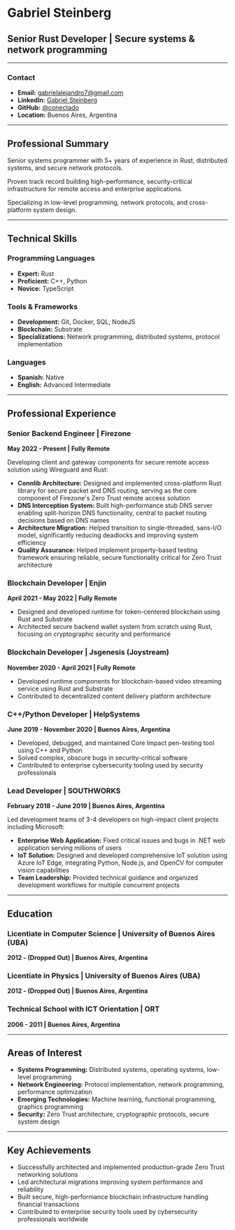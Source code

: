 # Gabriel Steinberg
## Senior Rust Developer | Secure systems & network programming

---

### Contact
- **Email:** gabrielalejandro7@gmail.com
- **LinkedIn:** [Gabriel Steinberg](https://www.linkedin.com/in/gabriel-s-40186a155/)
- **GitHub:** [@conectado](https://github.com/conectado)
- **Location:** Buenos Aires, Argentina

---

## Professional Summary

Senior systems programmer with 5+ years of experience in Rust, distributed systems, and secure network protocols.

Proven track record building high-performance, security-critical infrastructure for remote access and enterprise applications.

Specializing in low-level programming, network protocols, and cross-platform system design.

---

## Technical Skills

### Programming Languages
- **Expert:** Rust
- **Proficient:** C++, Python
- **Novice:** TypeScript

### Tools & Frameworks
- **Development:** Git, Docker, SQL, NodeJS
- **Blockchain:** Substrate
- **Specializations:** Network programming, distributed systems, protocol implementation

### Languages
- **Spanish:** Native
- **English:** Advanced Intermediate

---

## Professional Experience

### Senior Backend Engineer | Firezone
**May 2022 - Present | Fully Remote**

Developing client and gateway components for secure remote access solution using Wireguard and Rust:

- **Connlib Architecture:** Designed and implemented cross-platform Rust library for secure packet and DNS routing, serving as the core component of Firezone's Zero Trust remote access solution
- **DNS Interception System:** Built high-performance stub DNS server enabling split-horizon DNS functionality, central to packet routing decisions based on DNS names
- **Architecture Migration:** Helped transition to single-threaded, sans-I/O model, significantly reducing deadlocks and improving system efficiency
- **Quality Assurance:** Helped implement property-based testing framework ensuring reliable, secure functionality critical for Zero Trust architecture

### Blockchain Developer | Enjin  
**April 2021 - May 2022 | Fully Remote**

- Designed and developed runtime for token-centered blockchain using Rust and Substrate
- Architected secure backend wallet system from scratch using Rust, focusing on cryptographic security and performance

### Blockchain Developer | Jsgenesis (Joystream)
**November 2020 - April 2021 | Fully Remote**

- Developed runtime components for blockchain-based video streaming service using Rust and Substrate
- Contributed to decentralized content delivery platform architecture

### C++/Python Developer | HelpSystems
**June 2019 - November 2020 | Buenos Aires, Argentina**

- Developed, debugged, and maintained Core Impact pen-testing tool using C++ and Python
- Solved complex, obscure bugs in security-critical software
- Contributed to enterprise cybersecurity tooling used by security professionals

### Lead Developer | SOUTHWORKS
**February 2018 - June 2019 | Buenos Aires, Argentina**

Led development teams of 3-4 developers on high-impact client projects including Microsoft:

- **Enterprise Web Application:** Fixed critical issues and bugs in .NET web application serving millions of users
- **IoT Solution:** Designed and developed comprehensive IoT solution using Azure IoT Edge, integrating Python, Node.js, and OpenCV for computer vision capabilities
- **Team Leadership:** Provided technical guidance and organized development workflows for multiple concurrent projects

---

## Education

### Licentiate in Computer Science | University of Buenos Aires (UBA)
**2012 - (Dropped Out) | Buenos Aires, Argentina**

### Licentiate in Physics | University of Buenos Aires (UBA)  
**2012 - (Dropped Out) | Buenos Aires, Argentina**

### Technical School with ICT Orientation | ORT
**2006 - 2011 | Buenos Aires, Argentina**

---

## Areas of Interest

- **Systems Programming:** Distributed systems, operating systems, low-level programming
- **Network Engineering:** Protocol implementation, network programming, performance optimization
- **Emerging Technologies:** Machine learning, functional programming, graphics programming
- **Security:** Zero Trust architecture, cryptographic protocols, secure system design

---

## Key Achievements

- Successfully architected and implemented production-grade Zero Trust networking solutions
- Led architectural migrations improving system performance and reliability
- Built secure, high-performance blockchain infrastructure handling financial transactions
- Contributed to enterprise security tools used by cybersecurity professionals worldwide
